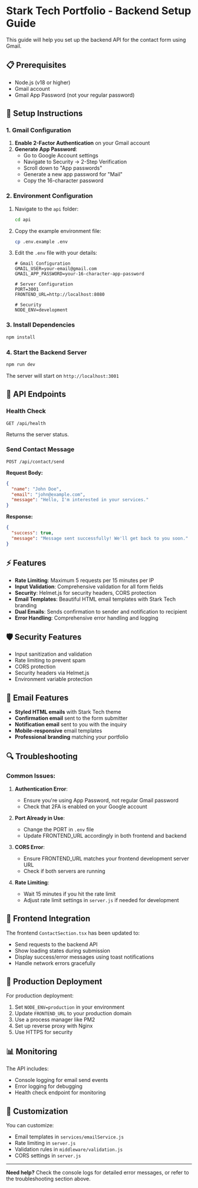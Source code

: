 # Stark Tech Portfolio - Backend Setup Guide

This guide will help you set up the backend API for the contact form using Gmail.

## 📋 Prerequisites

- Node.js (v18 or higher)
- Gmail account
- Gmail App Password (not your regular password)

## 🚀 Setup Instructions

### 1. Gmail Configuration

1. **Enable 2-Factor Authentication** on your Gmail account
2. **Generate App Password**:
   - Go to Google Account settings
   - Navigate to Security → 2-Step Verification
   - Scroll down to "App passwords"
   - Generate a new app password for "Mail"
   - Copy the 16-character password

### 2. Environment Configuration

1. Navigate to the `api` folder:

   ```bash
   cd api
   ```

2. Copy the example environment file:

   ```bash
   cp .env.example .env
   ```

3. Edit the `.env` file with your details:

   ```env
   # Gmail Configuration
   GMAIL_USER=your-email@gmail.com
   GMAIL_APP_PASSWORD=your-16-character-app-password

   # Server Configuration
   PORT=3001
   FRONTEND_URL=http://localhost:8080

   # Security
   NODE_ENV=development
   ```

### 3. Install Dependencies

```bash
npm install
```

### 4. Start the Backend Server

```bash
npm run dev
```

The server will start on `http://localhost:3001`

## 🔧 API Endpoints

### Health Check

```
GET /api/health
```

Returns the server status.

### Send Contact Message

```
POST /api/contact/send
```

**Request Body:**

```json
{
  "name": "John Doe",
  "email": "john@example.com",
  "message": "Hello, I'm interested in your services."
}
```

**Response:**

```json
{
  "success": true,
  "message": "Message sent successfully! We'll get back to you soon."
}
```

## ⚡ Features

- **Rate Limiting**: Maximum 5 requests per 15 minutes per IP
- **Input Validation**: Comprehensive validation for all form fields
- **Security**: Helmet.js for security headers, CORS protection
- **Email Templates**: Beautiful HTML email templates with Stark Tech branding
- **Dual Emails**: Sends confirmation to sender and notification to recipient
- **Error Handling**: Comprehensive error handling and logging

## 🛡️ Security Features

- Input sanitization and validation
- Rate limiting to prevent spam
- CORS protection
- Security headers via Helmet.js
- Environment variable protection

## 📧 Email Features

- **Styled HTML emails** with Stark Tech theme
- **Confirmation email** sent to the form submitter
- **Notification email** sent to you with the inquiry
- **Mobile-responsive** email templates
- **Professional branding** matching your portfolio

## 🔍 Troubleshooting

### Common Issues:

1. **Authentication Error**:

   - Ensure you're using App Password, not regular Gmail password
   - Check that 2FA is enabled on your Google account

2. **Port Already in Use**:

   - Change the PORT in `.env` file
   - Update FRONTEND_URL accordingly in both frontend and backend

3. **CORS Error**:

   - Ensure FRONTEND_URL matches your frontend development server URL
   - Check if both servers are running

4. **Rate Limiting**:
   - Wait 15 minutes if you hit the rate limit
   - Adjust rate limit settings in `server.js` if needed for development

## 📝 Frontend Integration

The frontend `ContactSection.tsx` has been updated to:

- Send requests to the backend API
- Show loading states during submission
- Display success/error messages using toast notifications
- Handle network errors gracefully

## 🚀 Production Deployment

For production deployment:

1. Set `NODE_ENV=production` in your environment
2. Update `FRONTEND_URL` to your production domain
3. Use a process manager like PM2
4. Set up reverse proxy with Nginx
5. Use HTTPS for security

## 📊 Monitoring

The API includes:

- Console logging for email send events
- Error logging for debugging
- Health check endpoint for monitoring

## 🎨 Customization

You can customize:

- Email templates in `services/emailService.js`
- Rate limiting in `server.js`
- Validation rules in `middleware/validation.js`
- CORS settings in `server.js`

---

**Need help?** Check the console logs for detailed error messages, or refer to the troubleshooting section above.
